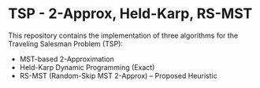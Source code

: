 # TSP - 2-Approx, Held-Karp, RS-MST

This repository contains the implementation of three algorithms for the Traveling Salesman Problem (TSP):

- MST-based 2-Approximation
- Held-Karp Dynamic Programming (Exact)
- RS-MST (Random-Skip MST 2-Approx) – Proposed Heuristic
